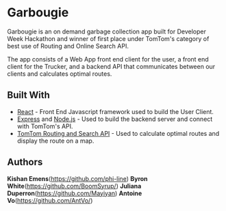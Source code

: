 # Garbougie

Garbougie is an on demand garbage collection app built for Developer Week Hackathon and winner of first place under TomTom's category of best use of Routing and Online Search API. 

The app consists of a Web App front end client for the user, a front end client for the Trucker, and a backend API that communicates between our clients and calculates optimal routes.

## Built With

* [React](https://reactjs.org/) - Front End Javascript framework used to build the User Client.
* [Express](https://expressjs.com/) and [Node.js](https://nodejs.org/en/) - Used to build the backend server and connect with TomTom's API.
* [TomTom Routing and Search API](https://developer.tomtom.com/) - Used to calculate optimal routes and display the route on a map.


## Authors

**Kishan Emens**(https://github.com/phi-line)
**Byron White**(https://github.com/BoomSyrup/)
**Juliana Duperron**(https://github.com/Mayiyan)
**Antoine Vo**(https://github.com/AntVo/)
